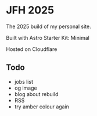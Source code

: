 # JFH 2025

The 2025 build of my personal site.

Built with Astro Starter Kit: Minimal

Hosted on Cloudflare


## Todo

- jobs list
- og image
- blog about rebuild
- RSS
- try amber colour again
